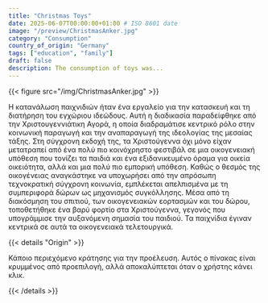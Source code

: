 ```yaml
---
title: "Christmas Toys"
date: 2025-06-07T00:00:00+01:00 # ISO 8601 date
image: "/preview/ChristmasAnker.jpg"
category: "Consumption"
country_of_origin: "Germany"
tags: ["education", "family"]
draft: false
description: The consumption of toys was...
---
```




{{< figure src="/img/ChristmasAnker.jpg" >}}

Η κατανάλωση παιχνιδιών ήταν ένα εργαλείο για την κατασκευή και τη διατήρηση του εγχώριου ιδεώδους. Αυτή η διαδικασία παραδείφθηκε από την Χριστουγεννιάτικη Αγορά, η οποία διαδραμάτισε κεντρικό ρόλο στην κοινωνική παραγωγή και την αναπαραγωγή της ιδεολογίας της μεσαίας τάξης. Στη σύγχρονη εκδοχή της, τα Χριστούγεννα όχι μόνο είχαν μετατραπεί από ένα πολύ πιο κοινόχρηστο φεστιβάλ σε μια οικογενειακή υπόθεση που τονίζει τα παιδιά και ένα εξιδανικευμένο όραμα για οικεία οικειότητα, αλλά και μια πολύ πιο εμπορική υπόθεση. Καθώς ο θεσμός της οικογένειας αναγκάστηκε να υποχωρήσει από την απρόσωπη τεχνοκρατική σύγχρονη κοινωνία, εμπλέκεται απελπισμένα με τη συμπεριφορά δώρων ως μηχανισμός συγκόλλησης. Μέσα από τη διακόσμηση του σπιτιού, των οικογενειακών εορτασμών και του δώρου, τοποθετήθηκε ένα βαρύ φορτίο στα Χριστούγεννα, γεγονός που υπογράμμισε την αυξανόμενη σημασία του παιδιού. Τα παιχνίδια έγιναν κεντρικά σε αυτά τα οικογενειακά τελετουργικά.

{{< details "Origin" >}}

Κάποιο περιεχόμενο κράτησης για την προέλευση. Αυτός ο πίνακας είναι κρυμμένος από προεπιλογή, αλλά αποκαλύπτεται όταν ο χρήστης κάνει κλικ.

{{< /details >}}


